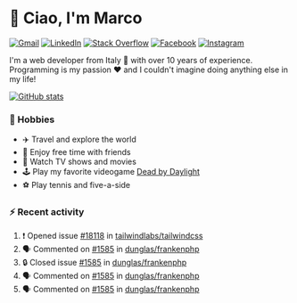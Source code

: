 # 👋 Ciao, I'm Marco

[![Gmail](https://img.shields.io/badge/Gmail-%23BB001B?style=flat-square&logo=gmail&logoColor=white)](mailto:gremo1982@gmail.com)
[![LinkedIn](https://img.shields.io/badge/LinkedIn-%230e76a8?style=flat-square&logo=linkedin)](https://www.linkedin.com/in/marco-polichetti)
[![Stack Overflow](https://img.shields.io/stackexchange/stackoverflow/r/220180?style=flat&logo=stackoverflow&label=Stack%20Overflow&color=%23F47F24)](https://stackoverflow.com/users/220180)
[![Facebook](https://img.shields.io/badge/-Facebook-%234267B2?style=flat-square&logo=facebook&logoColor=white)](https://www.facebook.com/marco.poliketti)
[![Instagram](https://img.shields.io/badge/-Instagram-%23C13584?style=flat-square&logo=instagram&logoColor=white)](https://www.instagram.com/marco.gremo)

I'm a web developer from Italy 🍕 with over 10 years of experience. Programming is my passion ❤️ and I couldn't imagine doing anything else in my life!

[![GitHub stats](https://github-readme-stats.vercel.app/api?username=gremo&show_icons=true&rank_icon=github&theme=transparent)](https://github.com/anuraghazra/github-readme-stats)

### 📅 Hobbies

- ✈️ Travel and explore the world
- 🍻 Enjoy free time with friends
- 🎥 Watch TV shows and movies
- 🕹️ Play my favorite videogame [Dead by Daylight](https://deadbydaylight.com)
- ⚽ Play tennis and five-a-side

### ⚡ Recent activity

<!--START_SECTION:activity-->
1. ❗ Opened issue [#18118](https://github.com/tailwindlabs/tailwindcss/issues/18118) in [tailwindlabs/tailwindcss](https://github.com/tailwindlabs/tailwindcss)
2. 🗣 Commented on [#1585](https://github.com/dunglas/frankenphp/issues/1585#issuecomment-2891688319) in [dunglas/frankenphp](https://github.com/dunglas/frankenphp)
3. 🔒 Closed issue [#1585](https://github.com/dunglas/frankenphp/issues/1585) in [dunglas/frankenphp](https://github.com/dunglas/frankenphp)
4. 🗣 Commented on [#1585](https://github.com/dunglas/frankenphp/issues/1585#issuecomment-2891017414) in [dunglas/frankenphp](https://github.com/dunglas/frankenphp)
5. 🗣 Commented on [#1585](https://github.com/dunglas/frankenphp/issues/1585#issuecomment-2890814545) in [dunglas/frankenphp](https://github.com/dunglas/frankenphp)
<!--END_SECTION:activity-->
